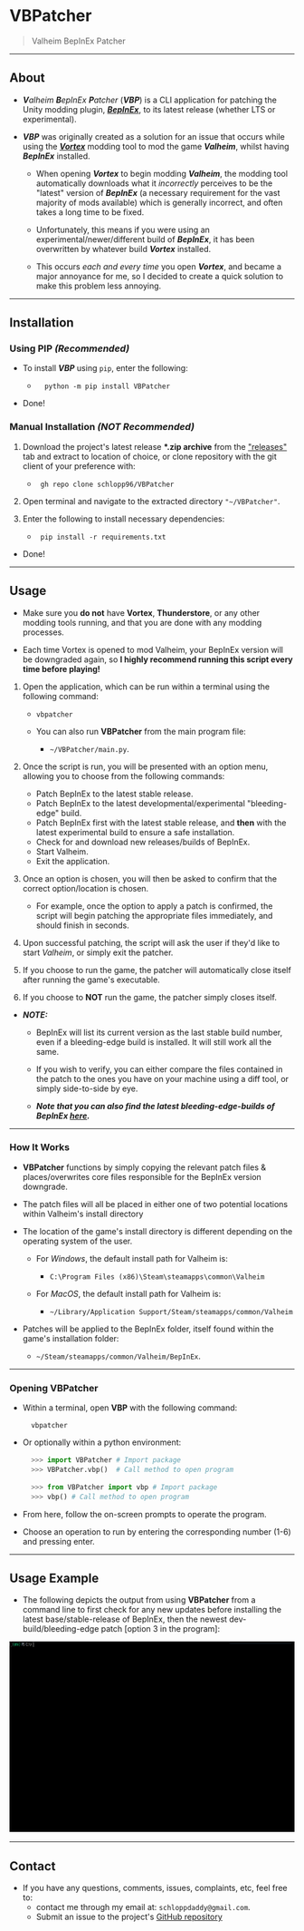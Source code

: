 # VBPatcher

> Valheim BepInEx Patcher

---

## About

- _**V**alheim **B**epInEx **P**atcher_ (_**VBP**_) is a CLI application for patching the Unity modding plugin, [_**BepInEx**_](https://github.com/BepInEx/BepInEx), to its latest release (whether LTS or experimental).

- _**VBP**_ was originally created as a solution for an issue that occurs while using the [**_Vortex_**](https://www.nexusmods.com/site/mods/1) modding tool to mod the game _**Valheim**_, whilst having _**BepInEx**_ installed.

  - When opening **_Vortex_** to begin modding **_Valheim_**, the modding tool automatically downloads what it _incorrectly_ perceives to be the "latest" version of _**BepInEx**_ (a necessary requirement for the vast majority of mods available) which is generally incorrect, and often takes a long time to be fixed.

  - Unfortunately, this means if you were using an experimental/newer/different build of _**BepInEx**_, it has been overwritten by whatever build _**Vortex**_ installed.

  - This occurs _each and every time_ you open _**Vortex**_, and became a major annoyance for me, so I decided to create a quick solution to make this problem less annoying.

---

## Installation

### **Using PIP** _(Recommended)_

- To install _**VBP**_ using `pip`, enter the following:

  - ```shell
      python -m pip install VBPatcher
    ```

- Done!

### **Manual Installation** _(**NOT** Recommended)_

1. Download the project's latest release **\*.zip archive** from the ["releases"](https://github.com/schlopp96/VBPatcher/releases) tab and extract to location of choice, or clone repository with the git client of your preference with:

   - ```shell
      gh repo clone schlopp96/VBPatcher
     ```

2. Open terminal and navigate to the extracted directory `"~/VBPatcher"`.

3. Enter the following to install necessary dependencies:

   - ```shell
      pip install -r requirements.txt
     ```

- Done!

---

## Usage

- Make sure you **do not** have **Vortex**, **Thunderstore**, or any other modding tools running, and that you are done with any modding processes.

- Each time Vortex is opened to mod Valheim, your BepInEx version will be downgraded again, so **I highly recommend running this script every time before playing!**

1. Open the application, which can be run within a terminal using the following command:

   - ```shell
     vbpatcher
     ```

   - You can also run **VBPatcher** from the main program file:
     - `~/VBPatcher/main.py`.

2. Once the script is run, you will be presented with an option menu, allowing you to choose from the following commands:

   - Patch BepInEx to the latest stable release.
   - Patch BepInEx to the latest developmental/experimental "bleeding-edge" build.
   - Patch BepInEx first with the latest stable release, and **then** with the latest experimental build to ensure a safe installation.
   - Check for and download new releases/builds of BepInEx.
   - Start Valheim.
   - Exit the application.

3. Once an option is chosen, you will then be asked to confirm that the correct option/location is chosen.

   - For example, once the option to apply a patch is confirmed, the script will begin patching the appropriate files immediately, and should finish in seconds.

4. Upon successful patching, the script will ask the user if they'd like to start _Valheim_, or simply exit the patcher.

5. If you choose to run the game, the patcher will automatically close itself after running the game's executable.

6. If you choose to **NOT** run the game, the patcher simply closes itself.

- **_NOTE:_**

  - BepInEx will list its current version as the last stable build number, even if a bleeding-edge build is installed. It will still work all the same.

  - If you wish to verify, you can either compare the files contained in the patch to the ones you have on your machine using a diff tool, or simply side-to-side by eye.

  - **_Note that you can also find the latest bleeding-edge-builds of BepInEx [here](https://builds.bepis.io/projects/bepinex_be)._**

---

### How It Works

- **VBPatcher** functions by simply copying the relevant patch files & places/overwrites core files responsible for the BepInEx version downgrade.

- The patch files will all be placed in either one of two potential locations within Valheim's install directory

- The location of the game's install directory is different depending on the operating system of the user.

  - For _Windows_, the default install path for Valheim is:

    - `C:\Program Files (x86)\Steam\steamapps\common\Valheim`

  - For _MacOS_, the default install path for Valheim is:
    - `~/Library/Application Support/Steam/steamapps/common/Valheim`

- Patches will be applied to the BepInEx folder, itself found within the game's installation folder:
  - `~/Steam/steamapps/common/Valheim/BepInEx`.

---

### Opening **VBPatcher**

- Within a terminal, open **VBP** with the following command:

  ```shell
    vbpatcher
  ```

- Or optionally within a python environment:

  ```python
    >>> import VBPatcher # Import package
    >>> VBPatcher.vbp()  # Call method to open program
  ```

  ```python
    >>> from VBPatcher import vbp # Import package
    >>> vbp() # Call method to open program
  ```

- From here, follow the on-screen prompts to operate the program.
- Choose an operation to run by entering the corresponding number (1-6) and pressing enter.

---

## Usage Example

- The following depicts the output from using **VBPatcher** from a command line to first check for any new updates before installing the latest base/stable-release of BepInEx, then the newest dev-build/bleeding-edge patch [option 3 in the program]:

![alt](./assets/README-GIF.gif)

---

## Contact

- If you have any questions, comments, issues, complaints, etc, feel free to:
  - contact me through my email at: `schloppdaddy@gmail.com`.
  - Submit an issue to the project's [GitHub repository](https://github.com/schlopp96/VBPatcher)

